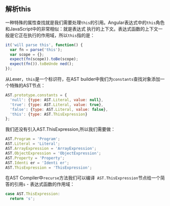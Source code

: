 ## 解析this
一种特殊的属性查找就是我们需要处理`this`的引用。Angular表达式中的`this`角色和JavaScript中的非常相似：就是表达式
执行的上下文。表达式函数的上下文一般是它正在执行的作用域，所以`this`指的是：
```js
it('will parse this', function() {
  var fn = parse('this');
  var scope = {};
  expect(fn(scope)).toBe(scope);
  expect(fn()).toBeUnde ned();
});
```
从Lexer，`this`是一个标识符，在AST builder中我们为`constants`查找对象添加一个特殊的AST节点：
```js
AST.prototype.constants = {
  'null': {type: AST.Literal, value: null},
  'true': {type: AST.Literal, value: true},
  'false': {type: AST.Literal, value: false},
  'this': {type: AST.ThisExpression}
};
```
我们还没有引入AST.ThisExpression,所以我们需要做：
```js
AST.Program = 'Program';
AST.Literal = 'Literal';
AST.ArrayExpression = 'ArrayExpression';
AST.ObjectExpression = 'ObjectExpression';
AST.Property = 'Property';
AST.Identi er = 'Identi er';
AST.ThisExpression = 'ThisExpression';
```
在AST Compiler中`recurse`方法我们可以编译` AST.ThisExpression`节点给一个简答的引用`s` - 表达式函数的作用域：
```js
case AST.ThisExpression:
  return 's';
```
